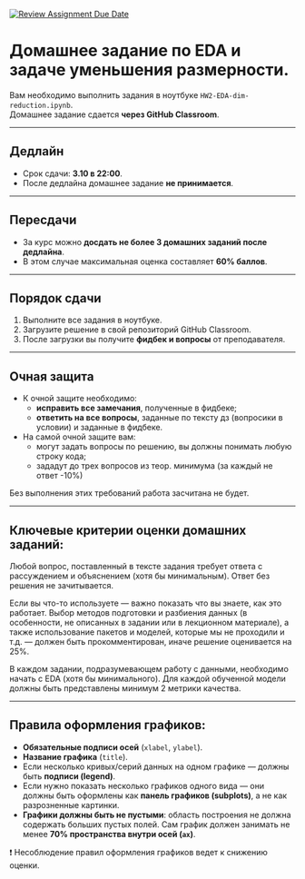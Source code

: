 [![Review Assignment Due Date](https://classroom.github.com/assets/deadline-readme-button-22041afd0340ce965d47ae6ef1cefeee28c7c493a6346c4f15d667ab976d596c.svg)](https://classroom.github.com/a/3H65OPCW)
# Домашнее задание по EDA и задаче уменьшения размерности.

Вам необходимо выполнить задания в ноутбуке `HW2-EDA-dim-reduction.ipynb`.  
Домашнее задание сдается **через GitHub Classroom**.

---

## Дедлайн
- Срок сдачи: **3.10 в 22:00**.  
- После дедлайна домашнее задание **не принимается**.  

---

## Пересдачи
- За курс можно **досдать не более 3 домашних заданий после дедлайна**.  
- В этом случае максимальная оценка составляет **60% баллов**.  

---

## Порядок сдачи
1. Выполните все задания в ноутбуке.  
2. Загрузите решение в свой репозиторий GitHub Classroom.  
3. После загрузки вы получите **фидбек и вопросы** от преподавателя.  

---

## Очная защита
- К очной защите необходимо:  
  - **исправить все замечания**, полученные в фидбеке;  
  - **ответить на все вопросы**, заданные по тексту дз (вопросики в условии) и заданные в фидбеке.
- На самой очной защите вам:
  - могут задать вопросы по решению, вы должны понимать любую строку кода;
  - зададут до трех вопросов из теор. минимума (за каждый не ответ -10%)

Без выполнения этих требований работа засчитана не будет.  

---

## Ключевые критерии оценки домашних заданий:

Любой вопрос, поставленный в тексте задания требует ответа с рассуждением и объяснением (хотя бы минимальным). Ответ без решения не зачитывается.

Если вы что-то используете — важно показать что вы знаете, как это работает. Выбор методов подготовки и разбиения данных (в особенности, не описанных в задании или в лекционном материале), а также использование пакетов и моделей, которые мы не проходили и т.д. — должен быть прокомментирован, иначе решение оценивается на 25%.

В каждом задании, подразумевающем работу с данными, необходимо начать с EDA (хотя бы минимального).
Для каждой обученной модели должны быть представлены минимум 2 метрики качества.

---

## Правила оформления графиков:

- **Обязательные подписи осей** (`xlabel`, `ylabel`).  
- **Название графика** (`title`).  
- Если несколько кривых/серий данных на одном графике — должны быть **подписи (legend)**.  
- Если нужно показать несколько графиков одного вида — они должны быть оформлены как **панель графиков (subplots)**, а не как разрозненные картинки.  
- **Графики должны быть не пустыми**: область построения не должна содержать больших пустых полей. Сам график должен занимать не менее **70% пространства внутри осей (`ax`)**.  

❗ Несоблюдение правил оформления графиков ведет к снижению оценки.
